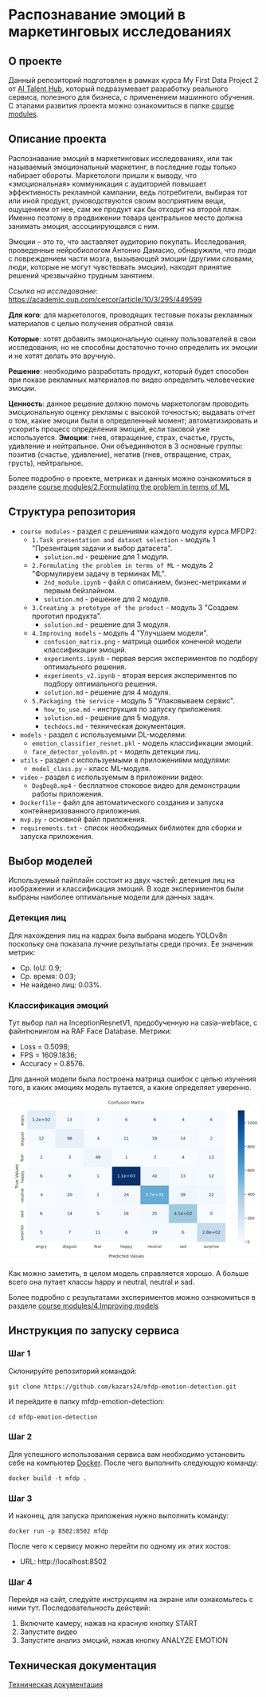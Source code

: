 # Распознавание эмоций в маркетинговых исследованиях
## О проекте
Данный репозиторий подготовлен в рамках курса My First Data Project 2 от [AI Talent Hub](https://ai.itmo.ru/course), который подразумевает разработку реального сервиса, полезного для бизнеса, с применением машинного обучения.
С этапами развития проекта можно ознакомиться в папке [course modules](https://github.com/kazars24/mfdp-emotion-detection/tree/main/course%20modules).
## Описание проекта
Распознавание эмоций в маркетинговых исследованиях, или так называемый эмоциональный маркетинг, в последние годы только набирает обороты. Маркетологи пришли к выводу, что «эмоциональная» коммуникация с аудиторией повышает эффективность рекламной кампании, ведь потребители, выбирая тот или иной продукт, руководствуются своим восприятием вещи, ощущением от нее, сам же продукт как бы отходит на второй план. Именно поэтому в продвижении товара центральное место должна занимать эмоция, ассоциирующаяся с ним.

Эмоции – это то, что заставляет аудиторию покупать. Исследования, проведенные нейробиологом Антонио Дамасио, обнаружили, что люди с повреждением части мозга, вызывающей эмоции (другими словами, люди, которые не могут чувствовать эмоции), находят принятие решений чрезвычайно трудным занятием.

*Ссылка на исследование*: https://academic.oup.com/cercor/article/10/3/295/449599

**Для кого**: для маркетологов, проводящих тестовые показы рекламных материалов с целью получения обратной связи.

**Которые**: хотят добавить эмоциональную оценку пользователей в свои исследования, но не способны достаточно точно определить их эмоции и не хотят делать это вручную. 

**Решение**: необходимо разработать продукт, который будет способен при показе рекламных материалов по видео определить человеческие эмоции.

**Ценность**: данное решение должно помочь маркетологам проводить эмоциональную оценку рекламы с высокой точностью; выдавать отчет о том, какие эмоции были в определенный момент; автоматизировать и ускорить процесс определения эмоций, если таковой уже используется.
**Эмоции**: гнев, отвращение, страх, счастье, грусть, удивление и нейтральное. Они объединяются в 3 основные группы: позитив (счастье, удивление), негатив (гнев, отвращение, страх, грусть), нейтральное.

Более подробно о проекте, метриках и данных можно ознакомиться в разделе [course modules/2.Formulating the problem in terms of ML](https://github.com/kazars24/mfdp-emotion-detection/tree/main/course%20modules/2.Formulating%20the%20problem%20in%20terms%20of%20ML)

## Структура репозитория
- `course modules` - раздел с решениями каждого модуля курса MFDP2:
  - `1.Task presentation and dataset selection` - модуль 1 "Презентация задачи и выбор датасета".
    - `solution.md` - решение для 1 модуля.
  - `2.Formulating the problem in terms of ML` - модуль 2 "Формулируем задачу в терминах МL".
    - `2nd_module.ipynb` - файл с описанием, бизнес-метриками и первым бейзлайном.
    - `solution.md` - решение для 2 модуля.
  - `3.Creating a prototype of the product` - модуль 3 "Создаем прототип продукта".
    - `solution.md` - решение для 3 модуля.
  - `4.Improving models` - модуль 4 "Улучшаем модели".
    - `confusion_matrix.png` - матрица ошибок конечной модели классификации эмоций.
    - `experiments.ipynb` - первая версия экспериментов по подбору оптимального решения.
    - `experiments_v2.ipynb` - вторая версия экспериментов по подбору оптимального решения.
    - `solution.md` - решение для 4 модуля.
  - `5.Packaging the service` - модуль 5 "Упаковываем сервис".
    - `how_to_use.md` - инструкция по запуску приложения.
    - `solution.md` - решение для 5 модуля.
    - `techdocs.md` - техническая документация.
- `models` - раздел с используемыми DL-моделями:
  - `emotion_classifier_resnet.pkl` - модель классификации эмоций.
  - `face_detector_yolov8n.pt` - модель детекции лиц.
- `utils` - раздел с используемыми в приложениями модулями:
  - `model_class.py` - класс ML-модуля.
- `video` - раздел с используемым в приложении видео:
  - `DogDog8.mp4` - бесплатное стоковое видео для демонстрации работы приложения.
- `Dockerfile` - файл для автоматического создания и запуска контейнеризованного приложения.
- `mvp.py` - основной файл приложения.
- `requirements.txt` - список необходимых библиотек для сборки и запуска приложения. 

## Выбор моделей
Используемый пайплайн состоит из двух частей: детекция лиц на изображении и классификация эмоций. В ходе экспериментов были выбраны наиболее оптимальные модели для данных задач.
### Детекция лиц
Для нахождения лиц на кадрах была выбрана модель YOLOv8n поскольку она показала лучние результаты среди прочих. Ее значения метрик:
* Ср. IoU: 0.9;
* Ср. время: 0.03;
* Не найдено лиц: 0.03%.

### Классификация эмоций
Тут выбор пал на InceptionResnetV1, предобученную на casia-webface, с файнтюнингом на RAF Face Database. Метрики:
* Loss = 0.5098;
* FPS = 1609.1836;
* Accuracy = 0.8576.

Для данной модели была построена матрица ошибок с целью изучения того, в каких эмоциях модель путается, а какие определяет уверенно.

![confusion_matrix](https://github.com/kazars24/mfdp-emotion-detection/blob/main/course%20modules/4.Improving%20models/confusion_matrix.png)

Как можно заметить, в целом модель справляется хорошо. А больше всего она путает классы happy и neutral, neutral и sad.

Более подробно с результатами экспериментов можно ознакомиться в разделе [course modules/4.Improving models](https://github.com/kazars24/mfdp-emotion-detection/tree/main/course%20modules/4.Improving%20models)

## Инструкция по запуску сервиса
### Шаг 1
Склонируйте репозиторий командой:
```
git clone https://github.com/kazars24/mfdp-emotion-detection.git
```
И перейдите в папку mfdp-emotion-detection:
```
cd mfdp-emotion-detection
```
### Шаг 2
Для успешного использования сервиса вам необходимо установить себе на компьютер [Docker](https://www.docker.com/).
После чего выполнить следующую команду:
```
docker build -t mfdp .
```
### Шаг 3
И наконец, для запуска приложения нужно выполнить команду:
```
docker run -p 8502:8502 mfdp
```
После чего к сервису можно перейти по одному их этих хостов:
* URL: http://localhost:8502

### Шаг 4
Перейдя на сайт, следуйте инструкциям на экране или ознакомьтесь с ними тут.
Последовательность действий:
1. Включите камеру, нажав на красную кнопку START
2. Запустите видео
3. Запустите анализ эмоций, нажав кнопку ANALYZE EMOTION

## Техническая документация
[Техническая документация](https://github.com/kazars24/mfdp-emotion-detection/blob/main/course%20modules/5.%20Packaging%20the%20service/techdocs.md)

